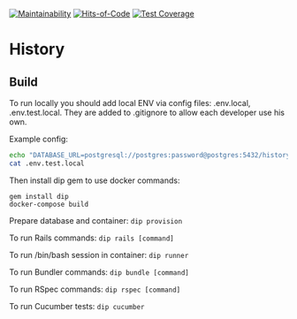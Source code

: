 [![Maintainability](https://api.codeclimate.com/v1/badges/a3a5daaab0db5b759cc3/maintainability)](https://codeclimate.com/github/HeavyTechRuby/history/maintainability)
[![Hits-of-Code](https://hitsofcode.com/github/HeavyTechRuby/history?branch=main)](https://hitsofcode.com/github/HeavyTechRuby/history/view?branch=main)
[![Test Coverage](https://api.codeclimate.com/v1/badges/a3a5daaab0db5b759cc3/test_coverage)](https://codeclimate.com/github/HeavyTechRuby/history/test_coverage)

# History

## Build

To run locally you should add local ENV via config files: .env.local, .env.test.local. They are added to .gitignore to allow each developer use his own. 

Example config:

```bash
echo "DATABASE_URL=postgresql://postgres:password@postgres:5432/history_test" >> .env.test.local
cat .env.test.local
```
Then install dip gem to use docker commands:

```
gem install dip
docker-compose build
```

Prepare database and container:
`dip provision`

To run Rails commands:
`dip rails [command]`

To run /bin/bash session in container:
`dip runner`

To run Bundler commands:
`dip bundle [command]`

To run RSpec commands:
`dip rspec [command]`

To run Cucumber tests:
`dip cucumber`
